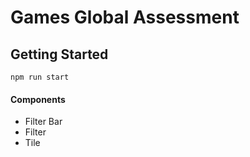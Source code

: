 # Games Global Assessment

## Getting Started
```shell
npm run start
```


#### Components
* Filter Bar
* Filter
* Tile